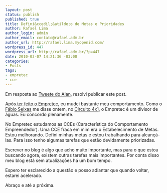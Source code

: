 ```yaml
--- 
layout: post
status: publish
published: true
title: Defini&ccedil;&atilde;o de Metas e Prioridades
author: Rafael Lima
author_login: admin
author_email: contato@rafael.adm.br
author_url: http://rafael.lima.myopenid.com/
wordpress_id: 447
wordpress_url: http://rafael.adm.br/?p=447
date: 2010-03-07 14:21:36 -03:00
categories: 
- Posts
tags: 
- empretec
- cce
---
```

Em resposta ao <a href="http://twitter.com/arsolto/statuses/10125064363">Tweete do Alan</a>, resolvi publicar este post.

Ap&oacute;s<a href="http://rafael.adm.br/p/empretec-eu-fiz/"> ter feito o Empretec</a>, eu mudei bastante meu comportamento. Como o <a href="http://blog.fabioseixas.com.br/">F&aacute;bio Seixas</a> me disse ontem, no <a href="http://www.circuito4x1.com.br/">Circuito 4x1</a>, o Empretec &eacute; um divisor de &aacute;guas. Eu concordo plenamente.

No Empretec estudamos as CCEs (Caracter&iacute;stica do Comportamento Empreendedor). Uma CCE fraca em mim era o Estabelecimento de Metas. Estou melhorando. Defini minhas metas e estou trabalhando para alcan&ccedil;&aacute;-las. Para isso tenho algumas tarefas que est&atilde;o devidamente priorizadas.

Escrever no blog &eacute; algo que acho muito importante, mas para o que estou buscando agora, existem outras tarefas mais importantes. Por conta disso meu blog est&aacute; sem atualiza&ccedil;&otilde;es h&aacute; um bom tempo.

Espero ter esclarecido a quest&atilde;o e posso adiantar que quando voltar, estarei acelerado.

Abra&ccedil;o e at&eacute; a pr&oacute;xima.
